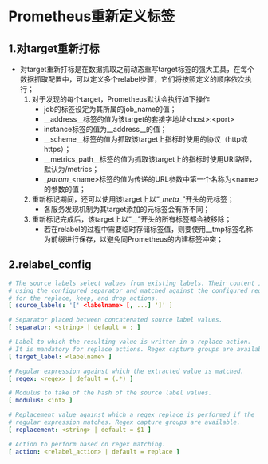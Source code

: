 # Prometheus重新定义标签

## 1.对target重新打标

- 对target重新打标是在数据抓取之前动态重写target标签的强大工具，在每个数据抓取配置中，可以定义多个relabel步骤，它们将按照定义的顺序依次执行；
  1. 对于发现的每个target，Prometheus默认会执行如下操作
     - job的标签设定为其所属的job_name的值；
     - \__address__标签的值为该target的套接字地址\<host>:\<port>
     - instance标签的值为\__address__的值；
     - \__scheme__标签的值为抓取该target上指标时使用的协议（http或https）；
     - \__metrics_path__标签的值为抓取该target上的指标时使用URI路径，默认为/metrics；
     - \__param__\<name>标签的值为传递的URL参数中第一个名称为\<name>的参数的值；
  2. 重新标记期间，还可以使用该target上以“\__meta__”开头的元标签；
     - 各服务发现机制为其target添加的元标签会有所不同；
  3. 重新标记完成后，该target上以“__”开头的所有标签都会被移除；
     - 若在relabel的过程中需要临时存储标签值，则要使用__tmp标签名称为前缀进行保存，以避免同Prometheus的内建标签冲突；

## 2.relabel_config

~~~yaml
# The source labels select values from existing labels. Their content is concatenated
# using the configured separator and matched against the configured regular expression
# for the replace, keep, and drop actions.
[ source_labels: '[' <labelname> [, ...] ']' ]

# Separator placed between concatenated source label values.
[ separator: <string> | default = ; ]

# Label to which the resulting value is written in a replace action.
# It is mandatory for replace actions. Regex capture groups are available.
[ target_label: <labelname> ]

# Regular expression against which the extracted value is matched.
[ regex: <regex> | default = (.*) ]

# Modulus to take of the hash of the source label values.
[ modulus: <int> ]

# Replacement value against which a regex replace is performed if the
# regular expression matches. Regex capture groups are available.
[ replacement: <string> | default = $1 ]

# Action to perform based on regex matching.
[ action: <relabel_action> | default = replace ]
~~~



